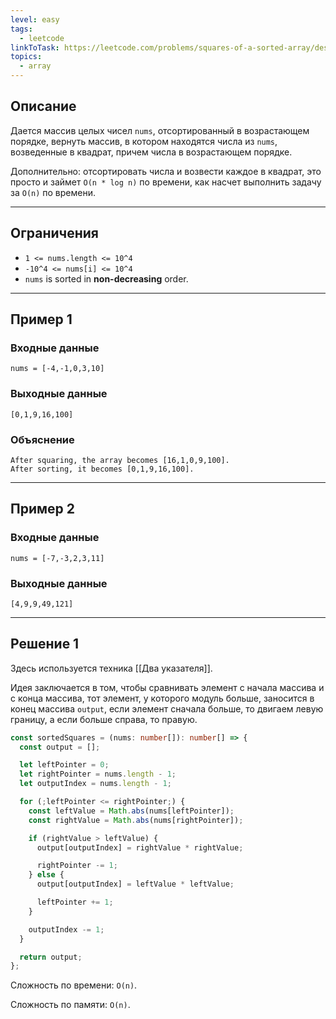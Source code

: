```yaml
---
level: easy
tags:
  - leetcode
linkToTask: https://leetcode.com/problems/squares-of-a-sorted-array/description/
topics:
  - array
---
```

## Описание

Дается массив целых чисел `nums`, отсортированный в возрастающем порядке, вернуть массив, в котором находятся числа из `nums`, возведенные в квадрат, причем числа в возрастающем порядке.

Дополнительно: отсортировать числа и возвести каждое в квадрат, это просто и займет `O(n * log n)` по времени, как насчет выполнить задачу за `O(n)` по времени. 

---
## Ограничения

- `1 <= nums.length <= 10^4`
- `-10^4 <= nums[i] <= 10^4`
- `nums` is sorted in **non-decreasing** order.

---
## Пример 1

### Входные данные

```
nums = [-4,-1,0,3,10]
```
### Выходные данные

```
[0,1,9,16,100]
```
### Объяснение

```
After squaring, the array becomes [16,1,0,9,100].
After sorting, it becomes [0,1,9,16,100].
```

---
## Пример 2

### Входные данные

```
nums = [-7,-3,2,3,11]
```
### Выходные данные

```
[4,9,9,49,121]
```

---
## Решение 1

Здесь используется техника [[Два указателя]].

Идея заключается в том, чтобы сравнивать элемент с начала массива и с конца массива, тот элемент, у которого модуль больше, заносится в конец массива `output`, если элемент сначала больше, то двигаем левую границу, а если больше справа, то правую. 

```typescript
const sortedSquares = (nums: number[]): number[] => {
  const output = [];

  let leftPointer = 0;
  let rightPointer = nums.length - 1;
  let outputIndex = nums.length - 1;

  for (;leftPointer <= rightPointer;) {
    const leftValue = Math.abs(nums[leftPointer]);
    const rightValue = Math.abs(nums[rightPointer]);

    if (rightValue > leftValue) {
      output[outputIndex] = rightValue * rightValue;

      rightPointer -= 1;
    } else {
      output[outputIndex] = leftValue * leftValue;

      leftPointer += 1;
    }

    outputIndex -= 1;
  }

  return output;
};
```

Сложность по времени: `O(n)`.

Сложность по памяти: `O(n)`.
